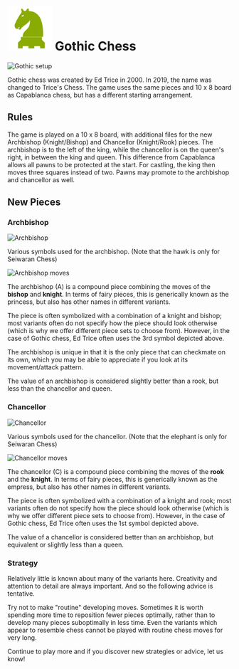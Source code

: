 # ![gothic](https://github.com/gbtami/pychess-variants/blob/master/static/icons/capablanca.svg) Gothic Chess

![Gothic setup](https://github.com/gbtami/pychess-variants/blob/master/static/images/CVariantsGuide/Gothic.png)

Gothic chess was created by Ed Trice in 2000. In 2019, the name was changed to Trice's Chess. The game uses the same pieces and 10 x 8 board as Capablanca chess, but has a different starting arrangement. 

## Rules

The game is played on a 10 x 8 board, with additional files for the new Archbishop (Knight/Bishop) and Chancellor (Knight/Rook) pieces. The archbishop is to the left of the king, while the chancellor is on the queen's right, in between the king and queen. This difference from Capablanca allows all pawns to be protected at the start. For castling, the king then moves three squares instead of two. Pawns may promote to the archbishop and chancellor as well.

## New Pieces

### Archbishop

![Archbishop](https://github.com/gbtami/pychess-variants/blob/master/static/images/CVariantsGuide/Princesses.png)

Various symbols used for the archbishop. (Note that the hawk is only for Seiwaran Chess)

![Archbishop moves](https://github.com/gbtami/pychess-variants/blob/master/static/images/CVariantsGuide/Archbishop.png)

The archbishop (A) is a compound piece combining the moves of the **bishop** and **knight**. In terms of fairy pieces, this is generically known as the princess, but also has other names in different variants.

The piece is often symbolized with a combination of a knight and bishop; most variants often do not specify how the piece should look otherwise (which is why we offer different piece sets to choose from). However, in the case of Gothic chess, Ed Trice often uses the 3rd symbol depicted above.

The archbishop is unique in that it is the only piece that can checkmate on its own, which you may be able to appreciate if you look at its movement/attack pattern.

The value of an archbishop is considered slightly better than a rook, but less than the chancellor and queen.

### Chancellor

![Chancellor](https://github.com/gbtami/pychess-variants/blob/master/static/images/CVariantsGuide/Empresses.png)

Various symbols used for the chancellor. (Note that the elephant is only for Seiwaran Chess)

![Chancellor moves](https://github.com/gbtami/pychess-variants/blob/master/static/images/CVariantsGuide/Chancellor.png)

The chancellor (C) is a compound piece combining the moves of the **rook** and the **knight**. In terms of fairy pieces, this is generically known as the empress, but also has other names in different variants. 

The piece is often symbolized with a combination of a knight and rook; most variants often do not specify how the piece should look otherwise (which is why we offer different piece sets to choose from). However, in the case of Gothic chess, Ed Trice often uses the 1st symbol depicted above.

The value of a chancellor is considered better than an archbishop, but equivalent or slightly less than a queen.

### Strategy

Relatively little is known about many of the variants here. Creativity and attention to detail are always important. And so the following advice is tentative. 

Try not to make "routine" developing moves. Sometimes it is worth spending more time to reposition fewer pieces optimally, rather than to develop many pieces suboptimally in less time. Even the variants which appear to resemble chess cannot be played with routine chess moves for very long.

Continue to play more and if you discover new strategies or advice, let us know!
